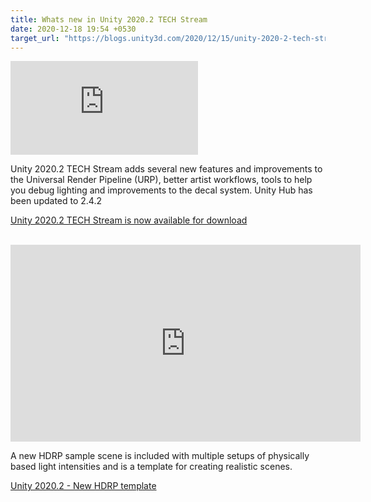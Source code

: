 ```yaml
---
title: Whats new in Unity 2020.2 TECH Stream
date: 2020-12-18 19:54 +0530
target_url: "https://blogs.unity3d.com/2020/12/15/unity-2020-2-tech-stream-is-now-available-for-download/"
---
```


<div class="video-container">
<iframe src="https://www.youtube.com/embed/4r2thboZ_xY" frameborder="0" allow="accelerometer; autoplay; clipboard-write; encrypted-media; gyroscope; picture-in-picture" allowfullscreen></iframe>
</div>

Unity 2020.2 TECH Stream adds several new features and improvements to the Universal Render Pipeline (URP), better artist workflows, tools to help you debug lighting and improvements to the decal system. Unity Hub has been updated to 2.4.2 

[Unity 2020.2 TECH Stream is now available for download](https://blogs.unity3d.com/2020/12/15/unity-2020-2-tech-stream-is-now-available-for-download/)

<br/>

<div class="video-container">
<iframe width="560" height="315" src="https://www.youtube.com/embed/7gU7V-EENl4" frameborder="0" allow="accelerometer; autoplay; clipboard-write; encrypted-media; gyroscope; picture-in-picture" allowfullscreen></iframe>
</div>

 A new HDRP sample scene is included with multiple setups of physically based light intensities and is a template for creating realistic scenes.

[Unity 2020.2 - New HDRP template](https://unity.com/releases/2020-2/graphics-rendering#new-hdrp-template)